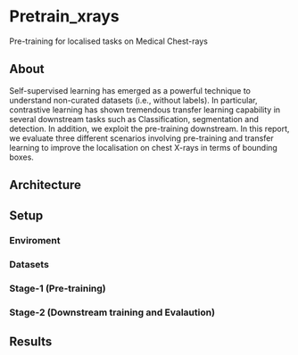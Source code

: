 # Pretrain_xrays
Pre-training for localised tasks on Medical Chest-rays

## About

Self-supervised learning has emerged as a powerful technique to understand non-curated datasets (i.e., without labels). In particular, contrastive learning has shown tremendous transfer learning capability in several downstream tasks such as Classification, segmentation and detection. In addition, we exploit the pre-training downstream. In this report, we evaluate three different scenarios involving pre-training and transfer learning to improve the localisation on chest X-rays in terms of bounding boxes.


## Architecture

## Setup

### Enviroment
### Datasets
### Stage-1 (Pre-training)
### Stage-2 (Downstream training and Evalaution)

## Results
